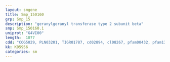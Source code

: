 ```yaml
---
layout: smgene
title: Smp_150160
grp: Smp_15
description: "geranylgeranyl transferase type 2 subunit beta"
smp: Smp_150160.1
uniprot: "G4VI00"
length:  1077
cdd: "COG5029, PLN03201, TIGR01787, cd02894, cl08267, pfam00432, pfam13249"
kk: K05956
categories: sm
---
```

